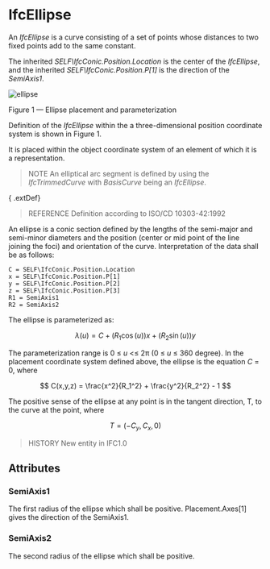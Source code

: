 # IfcEllipse

An _IfcEllipse_ is a curve consisting of a set of points whose distances to two fixed points add to the same constant.<!-- end of definition -->

The inherited _SELF\IfcConic.Position.Location_ is the center of the _IfcEllipse_, and the inherited _SELF\IfcConic.Position.P[1]_ is the direction of the _SemiAxis1_.

![ellipse](../../../../figures/ifcellipse-layout1.gif)

Figure 1 — Ellipse placement and parameterization

Definition of the <em>IfcEllipse</em> within the a three-dimensional position coordinate system is shown in Figure 1.

It is placed within the object coordinate system of an element of which it is a
representation.

> NOTE An elliptical arc segment is defined by using the _IfcTrimmedCurve_ with _BasisCurve_ being an _IfcEllipse_.

{ .extDef}
> REFERENCE Definition according to ISO/CD 10303-42:1992

An ellipse is a conic section defined by the lengths of the semi-major and semi-minor diameters and the position (center or mid point of the line joining the foci) and orientation of the curve. Interpretation of the data shall be as follows:


```
C = SELF\IfcConic.Position.Location
x = SELF\IfcConic.Position.P[1]
y = SELF\IfcConic.Position.P[2]
z = SELF\IfcConic.Position.P[3]
R1 = SemiAxis1
R2 = SemiAxis2
```

The ellipse is parameterized as:

$$ \lambda(u) = C + (R_1\cos(u))x + (R_2\sin(u))y $$

The parameterization range is 0 ≤ _u_ <≤ 2π (0 ≤ _u_ ≤ 360 degree). In the placement coordinate system defined above, the ellipse is the equation _C_ = 0, where

$$ C(x,y,z) = \frac{x^2}{R_1^2} + \frac{y^2}{R_2^2} - 1 $$

The positive sense of the ellipse at any point is in the tangent direction, T, to the curve at the point, where

$$ T = (-C_y,C_x,0) $$

> HISTORY New entity in IFC1.0

## Attributes

### SemiAxis1
The first radius of the ellipse which shall be positive. Placement.Axes[1] gives the direction of the SemiAxis1.

### SemiAxis2
The second radius of the ellipse which shall be positive.
